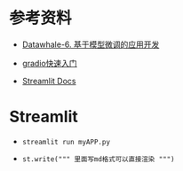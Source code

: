 # 参考资料

* [Datawhale-6. 基于模型微调的应用开发](https://www.datawhale.cn/activity/110/21/82?rankingPage=1)
* [gradio快速入门](https://www.gradio.app/guides/quickstart)

* [Streamlit Docs](https://docs.streamlit.io/get-started/fundamentals/main-concepts)

# Streamlit

* `streamlit run myAPP.py`

* ```
  st.write(""" 里面写md格式可以直接渲染 """)
  ```